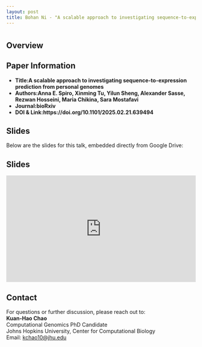 ```yaml
---
layout: post
title: Bohan Ni - "A scalable approach to investigating sequence-to-expression prediction from personal genomes" (Spiro et al.)
---
```

<h1></h1>

<h2>Overview</h2>
<p>
</p>

<h2>Paper Information</h2>
<ul>
  <li><strong>Title:A scalable approach to investigating sequence-to-expression prediction from personal genomes</strong> </li>
  <li><strong>Authors:Anna E. Spiro, Xinming Tu, Yilun Sheng, Alexander Sasse, Rezwan Hosseini, Maria Chikina, Sara Mostafavi</strong> </li>
  <li><strong>Journal:bioRxiv</strong></li>
  <li><strong>DOI & Link:https://doi.org/10.1101/2025.02.21.639494</strong> </li>
</ul>

<h2>Slides</h2>
<p>Below are the slides for this talk, embedded directly from Google Drive:</p>
<h2>Slides</h2>
<div class="iframe-container" style="position: relative; padding-bottom: 56.25%; height: 0; overflow: hidden;">
  <iframe
    src="https://drive.google.com/file/d/1TWSMVFt0FdWuR1GITrUb__AEALJ0Ar7_/preview"
    width="100%"
    height="100%"
    style="position: absolute; top: 0; left: 0;"
    frameborder="0"
    allowfullscreen>
  </iframe>
</div>

<h2>Contact</h2>
<p>
  For questions or further discussion, please reach out to:
  <br><strong>Kuan-Hao Chao</strong><br>
  Computational Genomics PhD Candidate<br>
  Johns Hopkins University, Center for Computational Biology<br>
  Email: <a href="mailto:kchao10@jhu.edu">kchao10@jhu.edu</a>
</p>
